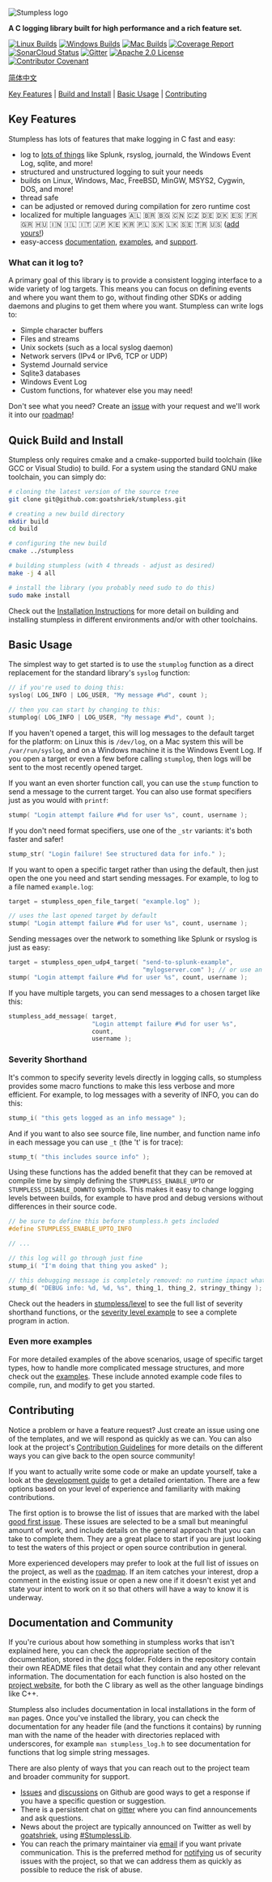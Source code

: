 ![Stumpless logo](./assets/logo-and-name.svg)

**A C logging library built for high performance and a rich feature set.**

[![Linux Builds](https://github.com/goatshriek/stumpless/actions/workflows/linux.yml/badge.svg)](https://github.com/goatshriek/stumpless/actions/workflows/linux.yml)
[![Windows Builds](https://github.com/goatshriek/stumpless/actions/workflows/windows.yml/badge.svg)](https://github.com/goatshriek/stumpless/actions/workflows/windows.yml)
[![Mac Builds](https://github.com/goatshriek/stumpless/actions/workflows/mac.yml/badge.svg)](https://github.com/goatshriek/stumpless/actions/workflows/mac.yml)
[![Coverage Report](https://codecov.io/gh/goatshriek/stumpless/branch/latest/graph/badge.svg)](https://codecov.io/gh/goatshriek/stumpless)
[![SonarCloud Status](https://sonarcloud.io/api/project_badges/measure?project=stumpless&metric=alert_status)](https://sonarcloud.io/dashboard?id=stumpless)
[![Gitter](https://badges.gitter.im/stumpless/community.svg)](https://gitter.im/stumpless/community?utm_source=badge&utm_medium=badge&utm_campaign=pr-badge)
[![Apache 2.0 License](https://img.shields.io/badge/license-Apache%202.0-blue.svg)](https://opensource.org/licenses/Apache-2.0)
[![Contributor Covenant](https://img.shields.io/badge/Contributor%20Covenant-v2.1-ff69b4.svg)](https://github.com/goatshriek/stumpless/blob/latest/docs/CODE_OF_CONDUCT.md)


[简体中文](./l10n/zh-cn/自述.md)


[Key Features](#key-features) |
[Build and Install](#quick-build-and-install) |
[Basic Usage](#basic-usage) |
[Contributing](#contributing)


## Key Features
Stumpless has lots of features that make logging in C fast and easy:
 * log to [lots of things](#what-can-it-log-to) like Splunk, rsyslog,
   journald, the Windows Event Log, sqlite, and more!
 * structured and unstructured logging to suit your needs
 * builds on Linux, Windows, Mac, FreeBSD, MinGW, MSYS2, Cygwin, DOS, and more!
 * thread safe
 * can be adjusted or removed during compilation for zero runtime cost
 * localized for multiple languages 🇦🇱 🇧🇷 🇧🇬 🇨🇳 🇨🇿 🇩🇪 🇩🇰 🇪🇸 🇫🇷 🇬🇷 🇭🇺 🇮🇳 🇮🇱 🇮🇹
   🇯🇵 🇰🇪 🇰🇷 🇵🇱 🇸🇰 🇱🇰 🇸🇪 🇹🇷 🇺🇸
   ([add yours!](https://github.com/goatshriek/stumpless/blob/latest/docs/localization.md))
 * easy-access
   [documentation](https://goatshriek.github.io/stumpless/docs/c/latest/index.html),
   [examples](https://github.com/goatshriek/stumpless/tree/latest/docs/examples),
   and [support](https://gitter.im/stumpless/community).


### What can it log to?
A primary goal of this library is to provide a consistent logging interface to
a wide variety of log targets. This means you can focus on defining events
and where you want them to go, without finding other SDKs or adding daemons
and plugins to get them where you want. Stumpless can write logs to:
 * Simple character buffers
 * Files and streams
 * Unix sockets (such as a local syslog daemon)
 * Network servers (IPv4 or IPv6, TCP or UDP)
 * Systemd Journald service
 * Sqlite3 databases
 * Windows Event Log
 * Custom functions, for whatever else you may need!

Don't see what you need? Create an
[issue](https://github.com/goatshriek/stumpless/issues/new?template=feature_request.md)
with your request and we'll work it into our
[roadmap](https://github.com/goatshriek/stumpless/blob/latest/docs/roadmap.md)!


## Quick Build and Install
Stumpless only requires cmake and a cmake-supported build toolchain (like GCC
or Visual Studio) to build. For a system using the standard GNU make toolchain,
you can simply do:

```sh
# cloning the latest version of the source tree
git clone git@github.com:goatshriek/stumpless.git

# creating a new build directory
mkdir build
cd build

# configuring the new build
cmake ../stumpless

# building stumpless (with 4 threads - adjust as desired)
make -j 4 all

# install the library (you probably need sudo to do this)
sudo make install
```

Check out the [Installation Instructions](INSTALL.md) for more detail on
building and installing stumpless in different environments and/or with other
toolchains.


## Basic Usage
The simplest way to get started is to use the `stumplog` function as a direct
replacement for the standard library's `syslog` function:

```c
// if you're used to doing this:
syslog( LOG_INFO | LOG_USER, "My message #%d", count );

// then you can start by changing to this:
stumplog( LOG_INFO | LOG_USER, "My message #%d", count );
```

If you haven't opened a target, this will log messages to the default target for
the platform: on Linux this is `/dev/log`, on a Mac system this will be
`/var/run/syslog`, and on a Windows machine it is the Windows Event Log. If you
open a target or even a few before calling `stumplog`, then logs will be sent to
the most recently opened target.

If you want an even shorter function call, you can use the `stump` function
to send a message to the current target. You can also use format specifiers just
as you would with `printf`:

```c
stump( "Login attempt failure #%d for user %s", count, username );
```

If you don't need format specifiers, use one of the `_str` variants:
it's both faster and safer!

```c
stump_str( "Login failure! See structured data for info." );
```

If you want to open a specific target rather than using the default, then just
open the one you need and start sending messages. For example, to log to
a file named `example.log`:

```c
target = stumpless_open_file_target( "example.log" );

// uses the last opened target by default
stump( "Login attempt failure #%d for user %s", count, username );
```

Sending messages over the network to something like Splunk or rsyslog is just
as easy:

```c
target = stumpless_open_udp4_target( "send-to-splunk-example",
                                     "mylogserver.com" ); // or use an IP
stump( "Login attempt failure #%d for user %s", count, username );
```

If you have multiple targets, you can send messages to a chosen target like
this:

```c
stumpless_add_message( target,
                       "Login attempt failure #%d for user %s",
                       count,
                       username );
```


### Severity Shorthand
It's common to specify severity levels directly in logging calls, so stumpless
provides some macro functions to make this less verbose and more efficient. For
example, to log messages with a severity of INFO, you can do this:

```c
stump_i( "this gets logged as an info message" );
```

And if you want to also see source file, line number, and function name info in
each message you can use `_t` (the 't' is for trace):

```c
stump_t( "this includes source info" );
```

Using these functions has the added benefit that they can be removed at
compile time by simply defining the `STUMPLESS_ENABLE_UPTO` or
`STUMPLESS_DISABLE_DOWNTO` symbols. This makes it easy to change logging levels
between builds, for example to have prod and debug versions without differences
in their source code.

```c
// be sure to define this before stumpless.h gets included
#define STUMPLESS_ENABLE_UPTO_INFO

// ...

// this log will go through just fine
stump_i( "I'm doing that thing you asked" );

// this debugging message is completely removed: no runtime impact whatsoever
stump_d( "DEBUG info: %d, %d, %s", thing_1, thing_2, stringy_thingy );
```

Check out the headers in
[stumpless/level](https://github.com/goatshriek/stumpless/tree/latest/include/stumpless/level)
to see the full list of severity shorthand functions, or the
[severity level example](https://github.com/goatshriek/stumpless/tree/latest/docs/examples/severity_level)
to see a complete program in action.


### Even more examples
For more detailed examples of the above scenarios, usage of specific target
types, how to handle more complicated message structures, and more check out the
[examples](docs/examples). These include annoted example code files to compile,
run, and modify to get you started.


## Contributing
Notice a problem or have a feature request? Just create an issue using one of
the templates, and we will respond as quickly as we can. You can also look at
the project's [Contribution Guidelines](docs/CONTRIBUTING.md) for more details
on the different ways you can give back to the open source community!

If you want to actually write some code or make an update yourself, take a look
at the [development guide](docs/development.md) to get a detailed orientation.
There are a few options based on your level of experience and familiarity with
making contributions.

The first option is to browse the list of issues that are marked with the label
[good first issue](https://github.com/goatshriek/stumpless/issues?q=is%3Aissue+is%3Aopen+label%3A%22good+first+issue%22).
These issues are selected to be a small but meaningful amount of work, and
include details on the general approach that you can take to complete them. They
are a great place to start if you are just looking to test the waters of this
project or open source contribution in general.

More experienced developers may prefer to look at the full list of issues on the
project, as well as the
[roadmap](https://github.com/goatshriek/stumpless/blob/latest/docs/roadmap.md).
If an item catches your interest, drop a comment in the existing issue or open
a new one if it doesn't exist yet and state your intent to work on it so that
others will have a way to know it is underway.


## Documentation and Community
If you're curious about how something in stumpless works that isn't explained
here, you can check the appropriate section of the documentation, stored in the
[docs](https://github.com/goatshriek/stumpless/blob/latest/docs/) folder.
Folders in the repository contain their own README files that detail what they
contain and any other relevant information. The documentation for each function
is also hosted on the
[project website](https://goatshriek.github.io/stumpless/), for both the C
library as well as the other language bindings like C++.

Stumpless also includes documentation in local installations in the form of
`man` pages. Once you've installed the library, you can check the documentation
for any header file (and the functions it contains) by running man with the
name of the header with directories replaced with underscores, for example
`man stumpless_log.h` to see documentation for functions that log simple string
messages.

There are also plenty of ways that you can reach out to the project team and
broader community for support.
 * [Issues](https://github.com/goatshriek/stumpless/issues) and
   [discussions](https://github.com/goatshriek/stumpless/discussions) on Github
   are good ways to get a response if you have a specific question or
   suggestion.
 * There is a persistent chat on [gitter](https://gitter.im/stumpless/community)
   where you can find announcements and ask questions.
 * News about the project are typically announced on Twitter as well by
   [goatshriek](https://twitter.com/goatshriek), using
   [#StumplessLib](https://twitter.com/search?q=%23StumplessLib).
 * You can reach the primary maintainer via [email](mailto:joel@goatshriek.com)
   if you want private communication. This is the preferred method for
   [notifying](https://github.com/goatshriek/stumpless/blob/latest/docs/SECURITY.md#reporting-a-vulnerability)
   us of security issues with the project, so that we can address them as
   quickly as possible to reduce the risk of abuse.
